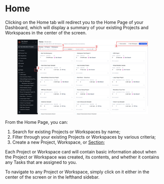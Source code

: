 # Home

Clicking on the Home tab will redirect you to the Home Page of your Dashboard, which will display a summary of your existing Projects and Workspaces in the center of the screen.

<figure><img src="../../.gitbook/assets/CleanShot 2025-01-08 at 14.25.09@2x.png" alt=""><figcaption></figcaption></figure>

From the Home Page, you can:

1. Search for existing Projects or Workspaces by name;
2. Filter through your existing Projects or Workspaces by various criteria;
3. Create a new Project, Workspace, or [Section](sections.md);

Each Project or Workspace card will contain basic information about when the Project or Workspace was created, its contents, and whether it contains any Tasks that are assigned to you.

To navigate to any Project or Workspace, simply click on it either in the center of the screen or in the lefthand sidebar.

